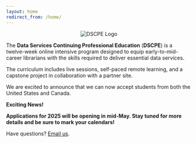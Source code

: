 ```yaml
---
layout: home
redirect_from: /home/
---
```


<p align="center"><img src="/images/logos/dscpelogo_horizontal_small.png" alt="DSCPE Logo"></p>

The **Data Services Continuing Professional Education** (**DSCPE**) is a twelve-week online intensive program designed to equip early-to-mid-career librarians with the skills required to deliver essential data services.

The curriculum includes live sessions, self-paced remote learning, and a capstone project in collaboration with a partner site.



We are excited to announce that we can now accept students from both the United States and Canada.

**Exciting News!**

**Applications for 2025 will be opening in mid-May. Stay tuned for more details and be sure to mark your calendars!** 

Have questions? [Email us](mailto:dscpe.info@gmail.com).


